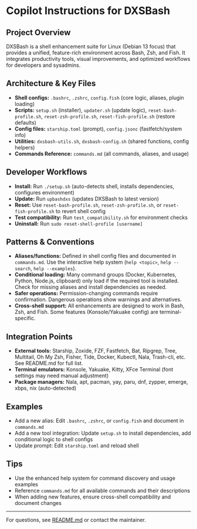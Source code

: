 # Copilot Instructions for DXSBash

## Project Overview
DXSBash is a shell enhancement suite for Linux (Debian 13 focus) that provides a unified, feature-rich environment across Bash, Zsh, and Fish. It integrates productivity tools, visual improvements, and optimized workflows for developers and sysadmins.

## Architecture & Key Files
- **Shell configs:** `.bashrc`, `.zshrc`, `config.fish` (core logic, aliases, plugin loading)
- **Scripts:** `setup.sh` (installer), `updater.sh` (update logic), `reset-bash-profile.sh`, `reset-zsh-profile.sh`, `reset-fish-profile.sh` (restore defaults)
- **Config files:** `starship.toml` (prompt), `config.jsonc` (fastfetch/system info)
- **Utilities:** `dxsbash-utils.sh`, `dxsbash-config.sh` (shared functions, config helpers)
- **Commands Reference:** `commands.md` (all commands, aliases, and usage)

## Developer Workflows
- **Install:** Run `./setup.sh` (auto-detects shell, installs dependencies, configures environment)
- **Update:** Run `upbashdxs` (updates DXSBash to latest version)
- **Reset:** Use `reset-bash-profile.sh`, `reset-zsh-profile.sh`, or `reset-fish-profile.sh` to revert shell config
- **Test compatibility:** Run `test_compatibility.sh` for environment checks
- **Uninstall:** Run `sudo reset-shell-profile [username]`

## Patterns & Conventions
- **Aliases/functions:** Defined in shell config files and documented in `commands.md`. Use the interactive help system (`help <topic>`, `help --search`, `help --examples`).
- **Conditional loading:** Many command groups (Docker, Kubernetes, Python, Node.js, clipboard) only load if the required tool is installed. Check for missing aliases and install dependencies as needed.
- **Safer operations:** Permission-changing commands require confirmation. Dangerous operations show warnings and alternatives.
- **Cross-shell support:** All enhancements are designed to work in Bash, Zsh, and Fish. Some features (Konsole/Yakuake config) are terminal-specific.

## Integration Points
- **External tools:** Starship, Zoxide, FZF, Fastfetch, Bat, Ripgrep, Tree, Multitail, Oh My Zsh, Fisher, Tide, Docker, Kubectl, Nala, Trash-cli, etc. See README.md for full list.
- **Terminal emulators:** Konsole, Yakuake, Kitty, XFce Terminal (font settings may need manual adjustment)
- **Package managers:** Nala, apt, pacman, yay, paru, dnf, zypper, emerge, xbps, nix (auto-detected)

## Examples
- Add a new alias: Edit `.bashrc`, `.zshrc`, or `config.fish` and document in `commands.md`
- Add a new tool integration: Update `setup.sh` to install dependencies, add conditional logic to shell configs
- Update prompt: Edit `starship.toml` and reload shell

## Tips
- Use the enhanced help system for command discovery and usage examples
- Reference `commands.md` for all available commands and their descriptions
- When adding new features, ensure cross-shell compatibility and document changes

---
For questions, see [README.md](../README.md) or contact the maintainer.
